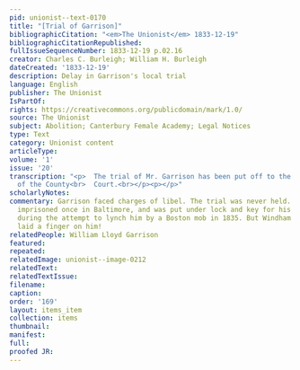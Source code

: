 ```yaml
---
pid: unionist--text-0170
title: "[Trial of Garrison]"
bibliographicCitation: "<em>The Unionist</em> 1833-12-19"
bibliographicCitationRepublished: 
fullIssueSequenceNumber: 1833-12-19 p.02.16
creator: Charles C. Burleigh; William H. Burleigh
dateCreated: '1833-12-19'
description: Delay in Garrison's local trial
language: English
publisher: The Unionist
IsPartOf: 
rights: https://creativecommons.org/publicdomain/mark/1.0/
source: The Unionist
subject: Abolition; Canterbury Female Academy; Legal Notices
type: Text
category: Unionist content
articleType: 
volume: '1'
issue: '20'
transcription: "<p>  The trial of Mr. Garrison has been put off to the March session
  of the County<br>  Court.<br></p><p></p>"
scholarlyNotes: 
commentary: Garrison faced charges of libel. The trial was never held. Garrison was
  imprisoned once in Baltimore, and was put under lock and key for his own safety
  during the attempt to lynch him by a Boston mob in 1835. But Windham County never
  laid a finger on him!
relatedPeople: William Lloyd Garrison
featured: 
repeated: 
relatedImage: unionist--image-0212
relatedText: 
relatedTextIssue: 
filename: 
caption: 
order: '169'
layout: items_item
collection: items
thumbnail: 
manifest: 
full: 
proofed JR: 
---
```

